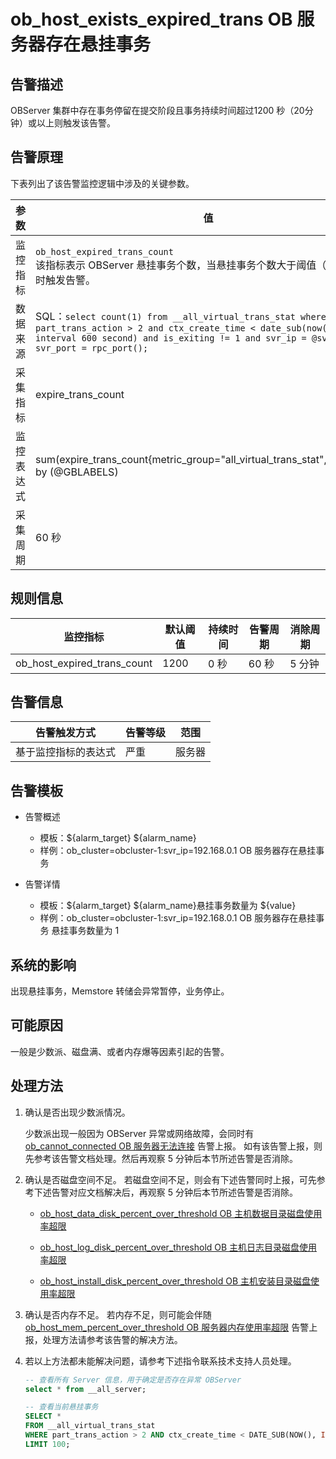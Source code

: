 # ob_host_exists_expired_trans OB 服务器存在悬挂事务

## 告警描述

OBServer 集群中存在事务停留在提交阶段且事务持续时间超过1200 秒（20分钟）或以上则触发该告警。

## 告警原理

下表列出了该告警监控逻辑中涉及的关键参数。

| **参数** | **值** |
| --- | --- |
| 监控指标 | `ob_host_expired_trans_count`</br>该指标表示 OBServer 悬挂事务个数，当悬挂事务个数大于阈值（默认为 0）时触发告警。 |
| 数据来源 | SQL：`select count(1) from __all_virtual_trans_stat where part_trans_action > 2 and ctx_create_time < date_sub(now(), interval 600 second) and is_exiting != 1 and svr_ip = @svr_ip and svr_port = rpc_port();` |
| 采集指标 | expire_trans_count |
| 监控表达式 | sum(expire_trans_count{metric_group="all_virtual_trans_stat",@LABELS}) by (@GBLABELS) |
| 采集周期 | 60 秒 |

## 规则信息

| **监控指标** | **默认阈值** | **持续时间** | **告警周期** | **消除周期** |
| --- | --- | --- | --- | --- |
| ob_host_expired_trans_count | 1200 | 0 秒 | 60 秒  | 5 分钟 |

## 告警信息

| **告警触发方式** | **告警等级** | **范围** |
| --- | --- | --- |
| 基于监控指标的表达式 | 严重 | 服务器 |

## 告警模板

* 告警概述
  * 模板：\${alarm_target} \${alarm_name}
  * 样例：ob_cluster=obcluster-1:svr_ip=192.168.0.1 OB 服务器存在悬挂事务

* 告警详情
  * 模板：\${alarm_target} \${alarm_name}悬挂事务数量为 ${value}
  * 样例：ob_cluster=obcluster-1:svr_ip=192.168.0.1 OB 服务器存在悬挂事务 悬挂事务数量为 1

## 系统的影响

出现悬挂事务，Memstore 转储会异常暂停，业务停止。

## 可能原因

一般是少数派、磁盘满、或者内存爆等因素引起的告警。

## 处理方法

1. 确认是否出现少数派情况。

   少数派出现一般因为 OBServer 异常或网络故障，会同时有 [ob_cannot_connected OB 服务器无法连接](1.ob_cannot_connected.md) 告警上报。
   如有该告警上报，则先参考该告警文档处理。然后再观察 5 分钟后本节所述告警是否消除。
2. 确认是否磁盘空间不足。
   若磁盘空间不足，则会有下述告警同时上报，可先参考下述告警对应文档解决后，再观察 5 分钟后本节所述告警是否消除。

   * [ob_host_data_disk_percent_over_threshold OB 主机数据目录磁盘使用率超限](35.ob_host_data_disk_percent_over_threshold.md)

   * [ob_host_log_disk_percent_over_threshold OB 主机日志目录磁盘使用率超限](36.ob_host_log_disk_percent_over_threshold.md)

   * [ob_host_install_disk_percent_over_threshold OB 主机安装目录磁盘使用率超限](37.ob_host_install_disk_percent_over_threshold.md)

3. 确认是否内存不足。
   若内存不足，则可能会伴随 [ob_host_mem_percent_over_threshold OB 服务器内存使用率超限](../3.application-alert/3.ob_host_mem_percent_over_threshold.md) 告警上报，处理方法请参考该告警的解决方法。

4. 若以上方法都未能解决问题，请参考下述指令联系技术支持人员处理。

   ```SQL
   -- 查看所有 Server 信息，用于确定是否存在异常 OBServer
   select * from __all_server;

   -- 查看当前悬挂事务
   SELECT *
   FROM __all_virtual_trans_stat
   WHERE part_trans_action > 2 AND ctx_create_time < DATE_SUB(NOW(), INTERVAL 500 SECOND)
   LIMIT 100;
   ```
